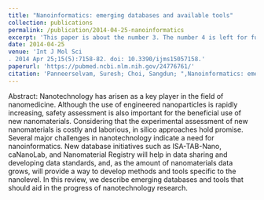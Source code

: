 ```yaml
---
title: "Nanoinformatics: emerging databases and available tools"
collection: publications
permalink: /publication/2014-04-25-nanoinformatics
excerpt: 'This paper is about the number 3. The number 4 is left for future work.'
date: 2014-04-25
venue: 'Int J Mol Sci
. 2014 Apr 25;15(5):7158-82. doi: 10.3390/ijms15057158.'
paperurl: 'https://pubmed.ncbi.nlm.nih.gov/24776761/'
citation: 'Panneerselvam, Suresh; Choi, Sangdun; ",Nanoinformatics: emerging databases and available tools, International journal of molecular sciences,15,5,7158-7182,2014'
---
```



Abstract: Nanotechnology has arisen as a key player in the field of nanomedicine. Although the use of engineered nanoparticles is rapidly increasing, safety assessment is also important for the beneficial use of new nanomaterials. Considering that the experimental assessment of new nanomaterials is costly and laborious, in silico approaches hold promise. Several major challenges in nanotechnology indicate a need for nanoinformatics. New database initiatives such as ISA-TAB-Nano, caNanoLab, and Nanomaterial Registry will help in data sharing and developing data standards, and, as the amount of nanomaterials data grows, will provide a way to develop methods and tools specific to the nanolevel. In this review, we describe emerging databases and tools that should aid in the progress of nanotechnology research.

